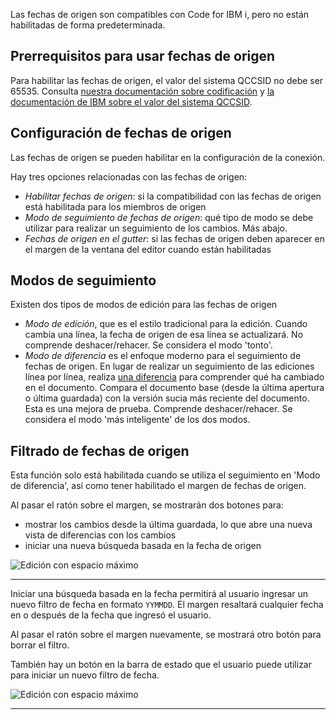 Las fechas de origen son compatibles con Code for IBM i, pero no están habilitadas de forma predeterminada.

## Prerrequisitos para usar fechas de origen
Para habilitar las fechas de origen, el valor del sistema QCCSID no debe ser 65535. Consulta [nuestra documentación sobre codificación](../tips/ccsid.md) y [la documentación de IBM sobre el valor del sistema QCCSID](https://www.ibm.com/docs/en/i/7.5?topic=faqs-i-system-value-qccsid).

## Configuración de fechas de origen

Las fechas de origen se pueden habilitar en la configuración de la conexión.

Hay tres opciones relacionadas con las fechas de origen:

* *Habilitar fechas de origen*: si la compatibilidad con las fechas de origen está habilitada para los miembros de origen
* *Modo de seguimiento de fechas de origen*: qué tipo de modo se debe utilizar para realizar un seguimiento de los cambios. Más abajo.
* *Fechas de origen en el gutter*: si las fechas de origen deben aparecer en el margen de la ventana del editor cuando están habilitadas

## Modos de seguimiento

Existen dos tipos de modos de edición para las fechas de origen

* *Modo de edición*, que es el estilo tradicional para la edición. Cuando cambia una línea, la fecha de origen de esa línea se actualizará. No comprende deshacer/rehacer. Se considera el modo 'tonto'.
* *Modo de diferencia* es el enfoque moderno para el seguimiento de fechas de origen. En lugar de realizar un seguimiento de las ediciones línea por línea, realiza [una diferencia](https://en.wikipedia.org/wiki/Diff) para comprender qué ha cambiado en el documento. Compara el documento base (desde la última apertura o última guardada) con la versión sucia más reciente del documento. Esta es una mejora de prueba. Comprende deshacer/rehacer. Se considera el modo 'más inteligente' de los dos modos.

## Filtrado de fechas de origen

<!-- panels:start -->

<!-- div:left-panel -->

Esta función solo está habilitada cuando se utiliza el seguimiento en 'Modo de diferencia', así como tener habilitado el margen de fechas de origen.

Al pasar el ratón sobre el margen, se mostrarán dos botones para:

* mostrar los cambios desde la última guardada, lo que abre una nueva vista de diferencias con los cambios
* iniciar una nueva búsqueda basada en la fecha de origen

<!-- div:right-panel -->

![Edición con espacio máximo](../../../assets/sourcedates_1.png)

<!-- panels:end -->

---

<!-- panels:start -->

<!-- div:left-panel -->

Iniciar una búsqueda basada en la fecha permitirá al usuario ingresar un nuevo filtro de fecha en formato `YYMMDD`. El margen resaltará cualquier fecha en o después de la fecha que ingresó el usuario.

Al pasar el ratón sobre el margen nuevamente, se mostrará otro botón para borrar el filtro.

También hay un botón en la barra de estado que el usuario puede utilizar para iniciar un nuevo filtro de fecha.

<!-- div:right-panel -->

![Edición con espacio máximo](../../../assets/sourcedates_2.png)

<!-- panels:end -->

--- 
